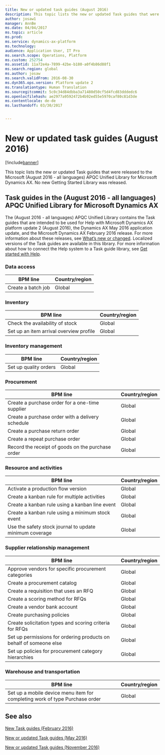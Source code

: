 ```yaml
---
title: New or updated task guides (August 2016)
description: This topic lists the new or updated Task guides that were released to the Microsoft (August 2016 - all languages) APQC Unified Library for Microsoft Dynamics AX. No new Getting Started Library was released.
author: josaw1
manager: AnnBe
ms.date: 04/04/2017
ms.topic: article
ms.prod: 
ms.service: dynamics-ax-platform
ms.technology: 
audience: Application User, IT Pro
ms.search.scope: Operations, Platform
ms.custom: 252754
ms.assetid: 11a72e4a-7899-42be-b180-a0f4b86d88f1
ms.search.region: global
ms.author: josaw
ms.search.validFrom: 2016-08-30
ms.dyn365.ops.version: Platform update 2
ms.translationtype: Human Translation
ms.sourcegitcommit: 5c0c34d84dbba3a71480d50cf5d4fcd83dddedc6
ms.openlocfilehash: ae2977a9592472b4b92ed55e5970caf80c81d3de
ms.contentlocale: de-de
ms.lasthandoff: 03/30/2017


---
```


# <a name="new-or-updated-task-guides-august-2016"></a>New or updated task guides (August 2016)

[!include[banner](../includes/banner.md)]


This topic lists the new or updated Task guides that were released to the Microsoft (August 2016 - all languages) APQC Unified Library for Microsoft Dynamics AX. No new Getting Started Library was released.

<a name="task-guides-in-the-august-2016---all-languages-apqc-unified-library-for-microsoft-dynamics-ax"></a>[]()Task guides in the (August 2016 - all languages) APQC Unified Library for Microsoft Dynamics AX
---------------------------------------------------------------------------------------------------

The (August 2016 - all languages) APQC Unified Library contains the Task guides that are intended to be used for Help with Microsoft Dynamics AX platform update 2 (August 2016), the Dynamics AX May 2016 application update, and the Microsoft Dynamics AX February 2016 release. For more information about these releases, see [What’s new or changed](whats-new-changed.md). Localized versions of the Task guides are available in this library. For more information about how to connect the Help system to a Task guide library, see [Get started with Help](help-overview.md).

### <a name="data-access"></a>Data access

| BPM line           | Country/region |
|--------------------|----------------|
| Create a batch job | Global         |

### <a name="inventory"></a>Inventory

| BPM line                                | Country/region |
|-----------------------------------------|----------------|
| Check the availability of stock         | Global         |
| Set up an item arrival overview profile | Global         |

### <a name="inventory-management"></a>Inventory management

| BPM line              | Country/region |
|-----------------------|----------------|
| Set up quality orders | Global         |

### <a name="procurement"></a>Procurement

| BPM line                                          | Country/region |
|---------------------------------------------------|----------------|
| Create a purchase order for a one-time supplier   | Global         |
| Create a purchase order with a delivery schedule  | Global         |
| Create a purchase return order                    | Global         |
| Create a repeat purchase order                    | Global         |
| Record the receipt of goods on the purchase order | Global         |

### <a name="resource-and-activities"></a>Resource and activities

| BPM line                                                | Country/region |
|---------------------------------------------------------|----------------|
| Activate a production flow version                      | Global         |
| Create a kanban rule for multiple activities            | Global         |
| Create a kanban rule using a kanban line event          | Global         |
| Create a kanban rule using a minimum stock event        | Global         |
| Use the safety stock journal to update minimum coverage | Global         |

### <a name="supplier-relationship-management"></a>Supplier relationship management

| BPM line                                                           | Country/region |
|--------------------------------------------------------------------|----------------|
| Approve vendors for specific procurement categories                | Global         |
| Create a procurement catalog                                       | Global         |
| Create a requisition that uses an RFQ                              | Global         |
| Create a scoring method for RFQs                                   | Global         |
| Create a vendor bank account                                       | Global         |
| Create purchasing policies                                         | Global         |
| Create solicitation types and scoring criteria for RFQs            | Global         |
| Set up permissions for ordering products on behalf of someone else | Global         |
| Set up policies for procurement category hierarchies               | Global         |

### <a name="warehouse-and-transportation"></a>Warehouse and transportation

| BPM line                                                                    | Country/region |
|-----------------------------------------------------------------------------|----------------|
| Set up a mobile device menu item for completing work of type Purchase order | Global         |



<a name="see-also"></a>See also
--------

[New Task guides (February 2016)](new-task-guides-available-february-2016.md)

[New or updated Task guides (May 2016)](new-updated-task-guides-available-may-2016.md)

[New or updated Task guides (November 2016)](new-task-guides-november-2016.md)




